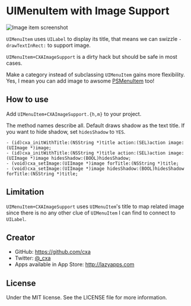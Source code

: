# UIMenuItem with Image Support

![Image item screenshot](https://raw.github.com/cxa/UIMenuItem-CXAImageSupport/master/screenshot.jpg)

`UIMenuItem` uses `UILabel` to display its title, that means we can swizzle `-drawTextInRect:` to support image.

`UIMenuItem+CXAImageSupport` is a dirty hack but should be safe in most cases.

Make a category instead of subclassing `UIMenuItem` gains more flexibility. Yes, I mean you can add image to awsome [PSMenuItem](https://github.com/steipete/PSMenuItem) too!

## How to use

Add `UIMenuItem+CXAImageSupport.{h,m}` to your project.

The method names describe all. Default draws shadow as the text title. If you want to hide shadow, set `hidesShadow` to `YES`. 

	- (id)cxa_initWithTitle:(NSString *)title action:(SEL)action image:(UIImage *)image;
	- (id)cxa_initWithTitle:(NSString *)title action:(SEL)action image:(UIImage *)image hidesShadow:(BOOL)hidesShadow;
	- (void)cxa_setImage:(UIImage *)image forTitle:(NSString *)title;
	- (void)cxa_setImage:(UIImage *)image hidesShadow:(BOOL)hidesShadow forTitle:(NSString *)title;
	
## Limitation

`UIMenuItem+CXAImageSupport` uses `UIMenuItem`'s title to map related image since there is no any other clue of `UIMenuItem` I can find to connect to `UILabel`.

## Creator

* GitHub: <https://github.com/cxa>
* Twitter: [@_cxa](https://twitter.com/_cxa)
* Apps available in App Store: <http://lazyapps.com>

## License

Under the MIT license. See the LICENSE file for more information.
